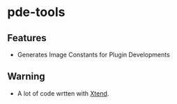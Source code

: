 # pde-tools

## Features
* Generates Image Constants for Plugin Developments

## Warning
* A lot of code wrtten with [Xtend](http://www.eclipse.org/xtend/).